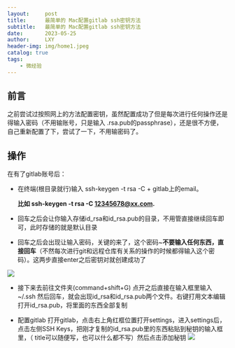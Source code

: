```yaml
---
layout:     post
title:      最简单的 Mac配置gitlab ssh密钥方法
subtitle:   最简单的 Mac配置gitlab ssh密钥方法
date:       2023-05-25
author:     LXY
header-img: img/home1.jpeg
catalog: true
tags:
    - 微经验
---
```



## 前言
之前尝试过按照网上的方法配置密钥，虽然配置成功了但是每次进行任何操作还是得输入密码（不用输账号，只是输入 .rsa.pub的passphrase），还是很不方便，自己重新配置了下，尝试了一下，不用输密码了。

## 操作
在有了gitlab账号后：

- 在终端(根目录就行)输入 ssh-keygen -t rsa -C  + gitlab上的email。
 
	**比如 ssh-keygen -t rsa -C 12345678@xx.com.**
			
- 回车之后会让你输入存储id_rsa和id_rsa.pub的目录，不用管直接继续回车即可，此时存储的就是默认目录
 
- 回车之后会出现让输入密码，关键的来了，这个密码~**不要输入任何东西，直接回车**（不然每次进行git和远程仓库有关系的操作的时候都得输入这个密码）。这两步直接enter之后密钥对就创建成功了

 ![](https://p.ipic.vip/3r9gej.png)
 
 
- 接下来去前往文件夹(command+shift+G)
点开之后直接在输入框里输入 ~/.ssh 然后回车，就会出现id_rsa和id_rsa.pub两个文件。右键打用文本编辑打开id_rsa.pub，将里面的东西全部复制

- 配置gitlab
打开gitlab，点击右上角红框位置打开settings，进入settings后，点击左侧SSH Keys，把刚才复制的id_rsa.pub里的东西粘贴到秘钥的输入框里，（ title可以随便写，也可以什么都不写）然后点击添加秘钥
![](https://p.ipic.vip/72zzr9.png)
 